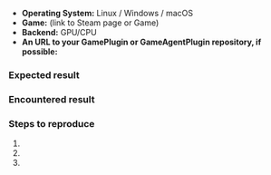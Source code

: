 * **Operating System:** Linux / Windows / macOS
* **Game:** (link to Steam page or Game)
* **Backend:** GPU/CPU
* **An URL to your GamePlugin or GameAgentPlugin repository, if possible:**

### Expected result

### Encountered result

### Steps to reproduce

1. 
2. 
3. 

